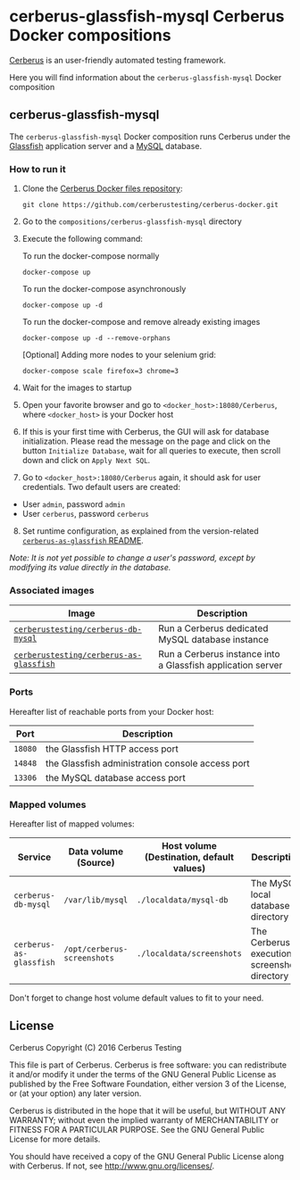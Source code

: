 # cerberus-glassfish-mysql Cerberus Docker compositions

[Cerberus](http://www.cerberus-testing.org/) is an user-friendly automated testing framework.

Here you will find information about the `cerberus-glassfish-mysql` Docker composition

## cerberus-glassfish-mysql

The `cerberus-glassfish-mysql` Docker composition runs Cerberus under the [Glassfish](https://glassfish.java.net/) application server and a [MySQL](https://www.mysql.com/) database.

### How to run it

 1. Clone the [Cerberus Docker files repository](https://github.com/cerberustesting/cerberus-docker):

    `git clone https://github.com/cerberustesting/cerberus-docker.git`

 2. Go to the `compositions/cerberus-glassfish-mysql` directory

 3. Execute the following command:

	To run the docker-compose normally
	
    `docker-compose up`
	
	To run the docker-compose asynchronously
	
	`docker-compose up -d`
	
	To run the docker-compose and remove already existing images
	
	`docker-compose up -d --remove-orphans`
	
	[Optional] Adding more nodes to your selenium grid:

	`docker-compose scale firefox=3 chrome=3`

 4. Wait for the images to startup

 5. Open your favorite browser and go to `<docker_host>:18080/Cerberus`, where `<docker_host>` is your Docker host

 6. If this is your first time with Cerberus, the GUI will ask for database initialization. Please read the message on the page and click on the button `Initialize Database`, wait for all queries to execute, then scroll down and click on `Apply Next SQL`.

 7. Go to `<docker_host>:18080/Cerberus` again, it should ask for user credentials. Two default users are created:

   * User `admin`, password `admin`
   * User `cerberus`, password `cerberus`
   
 8. Set runtime configuration, as explained from the version-related [`cerberus-as-glassfish` README](https://github.com/cerberustesting/cerberus-docker/tree/master/images/cerberus-as-glassfish/README.md).

*Note: It is not yet possible to change a user's password, except by modifying its value directly in the database.*

### Associated images

Image                                                                                                                                       | Description
--------------------------------------------------------------------------------------------------------------------------------------------|-------------------------------------------------------------------------------------------------------------------------------
[`cerberustesting/cerberus-db-mysql`](https://github.com/cerberustesting/cerberus-docker/tree/master/images/cerberus-db-mysql)              | Run a Cerberus dedicated MySQL database instance
[`cerberustesting/cerberus-as-glassfish`](https://github.com/cerberustesting/cerberus-docker/tree/master/images/cerberus-as-glassfish)      | Run a Cerberus instance into a Glassfish application server

### Ports

Hereafter list of reachable ports from your Docker host:

Port             | Description
-----------------|---------------------------------------------------------------------------------
`18080`          | the Glassfish HTTP access port
`14848`          | the Glassfish administration console access port
`13306`          | the MySQL database access port

### Mapped volumes

Hereafter list of mapped volumes:

Service                 | Data volume (Source)        | Host volume (Destination, default values)   | Description
------------------------|-----------------------------|---------------------------------------------| ---------------------
`cerberus-db-mysql`     | `/var/lib/mysql`            | `./localdata/mysql-db`                      | The MySQL local database directory
`cerberus-as-glassfish` | `/opt/cerberus-screenshots` | `./localdata/screenshots`                   | The Cerberus execution screenshots directory

Don't forget to change host volume default values to fit to your need.

## License

Cerberus Copyright (C) 2016 Cerberus Testing

This file is part of Cerberus.
Cerberus is free software: you can redistribute it and/or modify
it under the terms of the GNU General Public License as published by
the Free Software Foundation, either version 3 of the License, or
(at your option) any later version.

Cerberus is distributed in the hope that it will be useful,
but WITHOUT ANY WARRANTY; without even the implied warranty of
MERCHANTABILITY or FITNESS FOR A PARTICULAR PURPOSE.  See the
GNU General Public License for more details.

You should have received a copy of the GNU General Public License
along with Cerberus.  If not, see <http://www.gnu.org/licenses/>.
